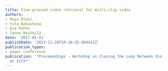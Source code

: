 ```yaml
---
title: Fine-grained video retrieval for multi-clip video
authors:
- Mayu Otani
- Yuta Nakashima
- Esa Rahtu
- Janne Heikkilä
date: '2017-01-01'
publishDate: '2023-11-28T10:16:25.044422Z'
publication_types:
- paper-conference
publication: '*Proceeedings - Workshop on Closing the Loop Between Vision and Language
  at ICCV*'
---
```

